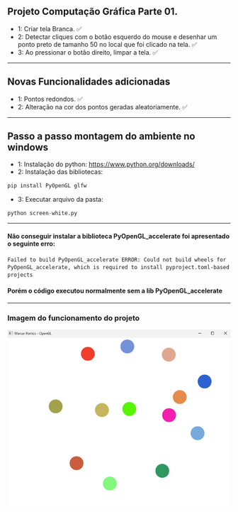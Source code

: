 ## Projeto Computação Gráfica Parte 01.

- 1: Criar tela Branca. ✅
- 2: Detectar cliques com o botão esquerdo do mouse e desenhar um ponto preto de tamanho 50 no local que foi clicado na tela. ✅
- 3: Ao pressionar o botão direito, limpar a tela. ✅

---

## Novas Funcionalidades adicionadas

- 1: Pontos redondos. ✅
- 2: Alteração na cor dos pontos geradas aleatoriamente. ✅

---

## Passo a passo montagem do ambiente no windows

- 1: Instalação do python: https://www.python.org/downloads/
- 2: Instalação das bibliotecas: 
```py 
pip install PyOpenGL glfw
```
- 3: Executar arquivo da pasta: 
```py
python screen-white.py
```

---

#### Não conseguir instalar a biblioteca PyOpenGL_accelerate foi apresentado o seguinte erro: 
``Failed to build PyOpenGL_accelerate ERROR: Could not build wheels for PyOpenGL_accelerate, which is required to install pyproject.toml-based projects``
#### Porém o código executou normalmente sem a lib PyOpenGL_accelerate

---

### Imagem do funcionamento do projeto

![Imagem do funcionando do projeto](/funcionamento.png)